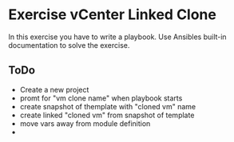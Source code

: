 
# Exercise vCenter Linked Clone
In this exercise you have to write a playbook.
Use Ansibles built-in documentation to solve the exercise.

## ToDo
* Create a new project
* promt for "vm clone name" when playbook starts
* create snapshot of themplate with "cloned vm" name
* create linked "cloned vm" from snapshot of template
* move vars away from module definition
* 
<!--stackedit_data:
eyJoaXN0b3J5IjpbNjc0MjYzODMzXX0=
-->